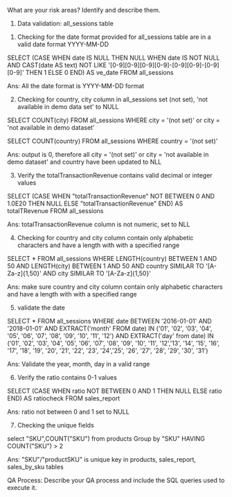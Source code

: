 What are your risk areas? Identify and describe them.
1) Data validation: all_sessions table

1. Checking for the date format provided for all_sessions table are in a 
   valid date format YYYY-MM-DD

SELECT (CASE WHEN date IS NULL THEN NULL
		WHEN date IS NOT NULL
	    AND CAST(date AS text) NOT LIKE '[0-9][0-9][0-9][0-9]-[0-9][0-9]-[0-9][0-9]' THEN 1
	    ELSE 0
	    END) AS ve_date
FROM all_sessions

Ans:
All the date format is YYYY-MM-DD format


2. Checking for country, city column in all_sessions set (not set), 'not available in demo 
   data set' to NULL

SELECT COUNT(city)
FROM all_sessions
WHERE city = '(not set)' or city = 'not available in demo dataset' 

SELECT COUNT(country)
FROM all_sessions
WHERE country = '(not set)'  

Ans: output is 0, therefore all city = '(not set)' or city = 'not available in demo dataset'
and country have been updated to NLL


3. Verify the totalTransactionRevenue contains valid decimal or integer values

SELECT (CASE WHEN "totalTransactionRevenue" NOT BETWEEN 0 AND 1.0E20 THEN NULL
			ELSE "totalTransactionRevenue" END) AS totalTRevenue
FROM all_sessions

Ans:
totalTransactionRevenue column is not numeric, set to NLL


4. Checking for country and city column contain only alphabetic characters and have a length with 
   with a specified range

SELECT *
 FROM all_sessions
 WHERE LENGTH(country) BETWEEN 1 AND 50
       AND LENGTH(city) BETWEEN 1 AND 50
       AND country SIMILAR TO '[A-Za-z]{1,50}'
       AND city SIMILAR TO '[A-Za-z]{1,50}'

Ans: make sure country and city column contain only alphabetic characters and have a length with 
   with a specified range

5. validate the date

SELECT *
FROM all_sessions
WHERE date BETWEEN '2016-01-01' AND '2018-01-01'
      AND EXTRACT('month' FROM date) IN ('01', '02', '03', '04', '05', '06',
										 '07', '08', '09', '10', '11', '12')
	  AND EXTRACT('day' from date) IN ('01', '02', '03', '04', '05', '06',
		  '07', '08', '09', '10', '11', '12','13', '14', '15', '16', '17', '18',
		  '19', '20', '21', '22', '23', '24','25', '26', '27', '28', '29', '30', '31')

Ans: Validate the year, month, day in a valid range




6. Verify the ratio contains 0-1 values

SELECT (CASE WHEN ratio NOT BETWEEN 0 AND 1 THEN NULL
			ELSE ratio END) AS ratiocheck
FROM sales_report

Ans: ratio not between 0 and 1 set to NULL



7. Checking the unique fields

select "SKU",COUNT("SKU")
from products
Group by "SKU"
HAVING COUNT("SKU") > 2

Ans:
"SKU"/"productSKU" is unique key in products, sales_report, sales_by_sku tables


QA Process:
Describe your QA process and include the SQL queries used to execute it.
